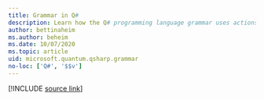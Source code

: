 ```yaml
---
title: Grammar in Q#
description: Learn how the Q# programming language grammar uses actions and semantic predicates.
author: bettinaheim
ms.author: beheim
ms.date: 10/07/2020
ms.topic: article
uid: microsoft.quantum.qsharp.grammar
no-loc: ['Q#', '$$v']
---
```


<!---
# Grammar in Q#
-->

[!INCLUDE [source link](~/includes/qsharp-language/Specifications/Language/5_Grammar/readme.md)]

